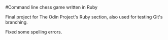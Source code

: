 #Command line chess game written in Ruby

Final project for The Odin Project's Ruby section, also used for testing Git's branching.

Fixed some spelling errors.
